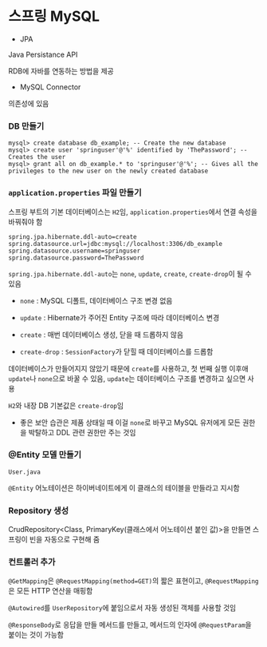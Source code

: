 # 스프링 MySQL

* JPA

Java Persistance API

RDB에 자바를 연동하는 방법을 제공

* MySQL Connector

의존성에 있음

### DB 만들기

```
mysql> create database db_example; -- Create the new database
mysql> create user 'springuser'@'%' identified by 'ThePassword'; -- Creates the user
mysql> grant all on db_example.* to 'springuser'@'%'; -- Gives all the privileges to the new user on the newly created database
```

### `application.properties` 파일 만들기

스프링 부트의 기본 데이터베이스는 `H2`임, `application.properties`에서 연결 속성을 바꿔줘야 함

```properties
spring.jpa.hibernate.ddl-auto=create
spring.datasource.url=jdbc:mysql://localhost:3306/db_example
spring.datasource.username=springuser
spring.datasource.password=ThePassword
```

`spring.jpa.hibernate.ddl-auto`는 `none`, `update`, `create`, `create-drop`이 될 수 있음

* `none` : MySQL 디폴트, 데이터베이스 구조 변경 없음

* `update` : Hibernate가 주어진 Entity 구조에 따라 데이터베이스 변경

* `create` : 매번 데이터베이스 생성, 닫을 때 드롭하지 않음

* `create-drop` : `SessionFactory`가 닫힐 때 데이터베이스를 드롭함

데이터베이스가 만들어지지 않았기 때문에 `create`를 사용하고, 첫 번째 실행 이후애 `update`나 `none`으로 바꿀 수 있음, `update`는 데이터베이스 구조를 변경하고 싶으면 사용

`H2`와 내장 DB 기본값은 `create-drop`임

* 좋은 보안 습관은 제품 상태일 때 이걸 `none`로 바꾸고 MySQL 유저에게 모든 권한을 박탈하고 DDL 관련 권한만 주는 것임

### @Entity 모델 만들기

`User.java`

`@Entity` 어노테이션은 하이버네이트에게 이 클래스의 테이블을 만들라고 지시함

### Repository 생성

CrudRepository<Class, PrimaryKey(클래스에서 어노테이션 붙인 값)>을 만들면 스프링이 빈을 자동으로 구현해 줌

### 컨트롤러 추가

`@GetMapping`은 `@RequestMapping(method=GET)`의 짧은 표현이고, `@RequestMapping`은 모든 HTTP 연산을 매핑함

`@Autowired`를 `UserRepository`에 붙임으로서 자동 생성된 객체를 사용할 것임

`@ResponseBody`로 응답을 만들 메서드를 만들고, 메서드의 인자에 `@RequestParam`을 붙이는 것이 가능함

